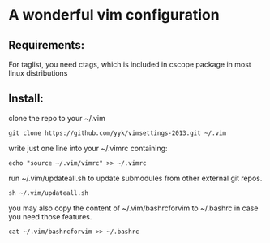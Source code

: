 A wonderful vim configuration 
==========================

Requirements:
--------------------------

For taglist, you need ctags, which is included in cscope package in most linux distributions 


Install:
--------------------------

clone the repo to your ~/.vim 
	
	git clone https://github.com/yyk/vimsettings-2013.git ~/.vim

write just one line into your ~/.vimrc containing:

	echo "source ~/.vim/vimrc" >> ~/.vimrc

run ~/.vim/updateall.sh to update submodules from other external git repos.

	sh ~/.vim/updateall.sh 

you may also copy the content of ~/.vim/bashrcforvim to ~/.bashrc in case you need those features.
	
	cat ~/.vim/bashrcforvim >> ~/.bashrc
